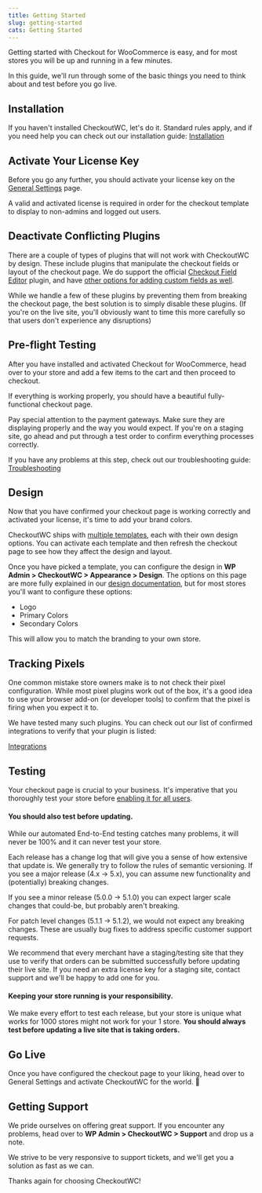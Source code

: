 ```yaml
---
title: Getting Started
slug: getting-started
cats: Getting Started
---
```


<p>Getting started with Checkout for WooCommerce is easy, and for most stores you will be up and running in a few minutes.</p>
<p>In this guide, we'll run through some of the basic things you need to think about and test before you go live.</p>
<h2>Installation</h2>
<p>If you haven't installed CheckoutWC, let's do it. Standard rules apply, and if you need help you can check out our installation guide: <a href="https://kb.checkoutwc.com/article/4-installation">Installation</a></p>
<h2>Activate Your License Key</h2>
<p>Before you go any further, you should activate your license key on the <a href="https://kb.checkoutwc.com/article/19-general-settings">General Settings</a> page.</p>
<p>A valid and activated license is required in order for the checkout template to display to non-admins and logged out users.</p>
<h2>Deactivate Conflicting Plugins</h2>
<p>There are a couple of types of plugins that will not work with CheckoutWC by design. These include plugins that manipulate the checkout fields or layout of the checkout page. We do support the official <a href="https://woocommerce.com/products/woocommerce-checkout-field-editor/">Checkout Field Editor</a> plugin, and have <a href="https://kb.checkoutwc.com/article/49-how-to-add-a-custom-field">other options for adding custom fields as well</a>.</p>
<p>While we handle a few of these plugins by preventing them from breaking the checkout page, the best solution is to simply disable these plugins. (If you're on the live site, you'll obviously want to time this more carefully so that users don't experience any disruptions)</p>
<h2>Pre-flight Testing</h2>
<p>After you have installed and activated Checkout for WooCommerce, head over to your store and add a few items to the cart and then proceed to checkout.</p>
<p>If everything is working properly, you should have a beautiful fully-functional checkout page.</p>
<p>Pay special attention to the payment gateways. Make sure they are displaying properly and the way you would expect. If you're on a staging site, go ahead and put through a test order to confirm everything processes correctly.</p>
<p>If you have any problems at this step, check out our troubleshooting guide: <a href="https://kb.checkoutwc.com/article/36-troubleshooting">Troubleshooting</a></p>
<h2>Design</h2>
<p>Now that you have confirmed your checkout page is working correctly and activated your license, it's time to add your brand colors.</p>
<p>CheckoutWC ships with <a href="https://kb.checkoutwc.com/article/130-appearance-settings">multiple templates</a>, each with their own design options. You can activate each template and then refresh the checkout page to see how they affect the design and layout.</p>
<p>Once you have picked a template, you can configure the design in <strong>WP Admin &gt; CheckoutWC &gt; Appearance &gt; Design</strong>. The options on this page are more fully explained in our <a href="https://kb.checkoutwc.com/article/130-appearance-settings">design documentation</a>, but for most stores you'll want to configure these options:</p>
<ul>
<li>Logo</li>
<li>Primary Colors</li>
<li>Secondary Colors</li>
</ul>
<p>This will allow you to match the branding to your own store.</p>
<h2>Tracking Pixels</h2>
<p>One common mistake store owners make is to not check their pixel configuration. While most pixel plugins work out of the box, it's a good idea to use your browser add-on (or developer tools) to confirm that the pixel is firing when you expect it to.</p>
<p>We have tested many such plugins. You can check out our list of confirmed integrations to verify that your plugin is listed:</p>
<p><a href="https://kb.checkoutwc.com/article/6-integrations">Integrations</a></p>
<h2><a href="https://kb.checkoutwc.com/article/6-integrations"></a>Testing</h2>
<p>Your checkout page is crucial to your business. It's imperative that you thoroughly test your store before <a href="https://kb.checkoutwc.com/article/19-general-settings">enabling it for all users</a>.</p>
<h4><strong>You should also test before updating.</strong></h4>
<p>While our automated End-to-End testing catches many problems, it will never be 100% and it can never test your store.</p>
<p>Each release has a change log that will give you a sense of how extensive that update is. We generally try to follow the rules of semantic versioning. If you see a major release (4.x -&gt; 5.x), you can assume new functionality and (potentially) breaking changes.</p>
<p>If you see a minor release (5.0.0 -&gt; 5.1.0) you can expect larger scale changes that could-be, but probably aren't breaking.</p>
<p>For patch level changes (5.1.1 -&gt; 5.1.2), we would not expect any breaking changes. These are usually bug fixes to address specific customer support requests.</p>
<p>We recommend that every merchant have a staging/testing site that they use to verify that orders can be submitted successfully before updating their live site. If you need an extra license key for a staging site, contact support and we'll be happy to add one for you.</p>
<h4>Keeping your store running is your responsibility.</h4>
<p>We make every effort to test each release, but your store is unique what works for 1000 stores might not work for your 1 store. <strong>You should always test before updating a live site that is taking orders.</strong></p>
<h2>Go Live</h2>
<p>Once you have configured the checkout page to your liking, head over to General Settings and activate CheckoutWC for the world. 🚀</p>
<h2>Getting Support</h2>
<p>We pride ourselves on offering great support. If you encounter any problems, head over to <strong>WP Admin &gt; CheckoutWC &gt; Support</strong> and drop us a note.</p>
<p>We strive to be very responsive to support tickets, and we'll get you a solution as fast as we can.</p>
<p>Thanks again for choosing CheckoutWC!</p>
